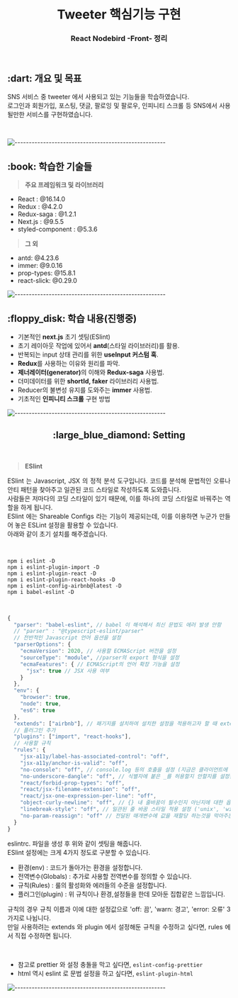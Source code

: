 <h1 align="center">Tweeter 핵심기능 구현</h1>
<h3 align="center"> React Nodebird -Front- 정리 </h3> 
<br />

<h2 id="프로젝트소개"> :dart: 개요 및 목표</h2>

<p align="justify">
SNS 서비스 중 tweeter 에서 사용되고 있는 기능들을 학습하였습니다. <br />
로그인과 회원가입, 포스팅, 댓글, 팔로잉 및 팔로우, 인피니티 스크롤 등 SNS에서 사용될만한 서비스를 구현하였습니다.
</p>
<br />

![-----------------------------------------------------](https://raw.githubusercontent.com/andreasbm/readme/master/assets/lines/rainbow.png)

<h2 id="사용 기술"> :book: 학습한 기술들</h2>

> **주요 프레임워크 및 라이브러리**

- React : @16.14.0
- Redux : @4.2.0
- Redux-saga : @1.2.1
- Next.js : @9.5.5
- styled-component : @5.3.6

> **그 외**

- antd: @4.23.6
- immer: @9.0.16
- prop-types: @15.8.1
- react-slick: @0.29.0
  <br />

![-----------------------------------------------------](https://raw.githubusercontent.com/andreasbm/readme/master/assets/lines/rainbow.png)

<h2 id="구현목표"> :floppy_disk: 학습 내용(진행중)</h2>

- 기본적인 <b>next.js</b> 초기 셋팅(ESlint)
- 초기 레이아웃 작업에 있어서 <b>antd</b>(스타일 라이브러리)를 활용.
- 반복되는 input 상태 관리를 위한 <b>useInput 커스텀 훅</b>.
- <b>Redux</b>를 사용하는 이유와 원리를 파악.
- <b>제너레이터(generator)</b>의 이해와 <b>Redux-saga</b> 사용법.
- 더미데이터를 위한 <b>shortId, faker</b> 라이브러리 사용법.
- Reducer의 불변성 유지를 도와주는 <b>immer</b> 사용법.
- 기초적인 <b>인피니티 스크롤</b> 구현 방법
  <br />

![-----------------------------------------------------](https://raw.githubusercontent.com/andreasbm/readme/master/assets/lines/rainbow.png)

<h2 align="center" id="next">:large_blue_diamond: Setting</h2>
<br>

> **ESlint**
> <br />

<p align="justify">
ESlint 는 Javascript, JSX 의 정적 분석 도구입니다. 코드를 분석해 문법적인 오류나 안티 패턴을 찾아주고 일관된 코드 스타일로 작성하도록 도와줍니다.<br />
사람들은 저마다의 코딩 스타일이 있기 때문에, 이를 하나의 코딩 스타일로 바꿔주는 역할을 하게 됩니다.
<br /> ESlint 에는 Shareable Configs 라는 기능이 제공되는데, 이를 이용하면 누군가 만들어 놓은 ESLint 설정을 활용할 수 있습니다. <br />
아래와 같이 초기 설치를 해주겠습니다.
</p>
<br />

```
npm i eslint -D
npm i eslint-plugin-import -D
npm i eslint-plugin-react -D
npm i eslint-plugin-react-hooks -D
npm i eslint-config-airbnb@latest -D
npm i babel-eslint -D
```

<br />

```js
{
  "parser": "babel-eslint", // babel 이 해석해서 최신 문법도 에러 발생 안함
  // "parser" : "@typescript-eslint/parser"
  // 전반적인 Javascript 언어 옵션을 설정
  "parserOptions": {
    "ecmaVersion": 2020, // 사용할 ECMAScript 버전을 설정
    "sourceType": "module", //parser의 export 형식을 설정
    "ecmaFeatures": { // ECMAScript의 언어 확장 기능을 설정
      "jsx": true // JSX 사용 여부
    }
  },
  "env": {
    "browser": true,
    "node": true,
    "es6": true
  },
  "extends": ["airbnb"], // 패기지를 설치하여 설치한 설정을 적용하고자 할 때 extends 에 넣어준다.
  // 플러그인 추가
  "plugins": ["import", "react-hooks"],
  // 사용할 규칙
  "rules": {
    "jsx-a11y/label-has-associated-control": "off",
    "jsx-a11y/anchor-is-valid": "off",
    "no-console": "off", // console.log 등의 호출을 설정 (지금은 클라이언트에 여전히 전달 가능). node.js 에서는 error 로 하는게 유리.
    "no-underscore-dangle": "off", // 식별자에 붙은 _를 허용할지 안할지를 설정한다. 중요한건 식별자에 매달린!
    "react/forbid-prop-types": "off",
    "react/jsx-filename-extension": "off",
    "react/jsx-one-expression-per-line": "off",
    "object-curly-newline": "off", // {} 내 줄바꿈이 필수인지 아닌지에 대한 옵션 처리. 지금은 그냥 꺼버렸다.
    "linebreak-style": "off", // 일관된 줄 바꿈 스타일 적용 설정 ('unix', 'window')
    "no-param-reassign": "off" // 전달된 매개변수에 값을 재할당 하는것을 막아주는 설정
  }
}
```

<p align="justify">
eslintrc. 파일을 생성 후 위와 같이 셋팅을 해줍니다.  
<br /> ESlint 설정에는 크게 4가지 정도로 구분할 수 있습니다.
</p>

- 환경(env) : 코드가 돌아가는 환경을 설정합니다.
- 전역변수(Globals) : 추가로 사용할 전역변수를 정의할 수 있습니다.
- 규칙(Rules) : 룰의 활성화와 에러들의 수준을 설정합니다.
- 플러그인(plugin) : 위 규칙이나 환경,설정들을 한데 모아둔 집합같은 느낌입니다.
  <br />

<p align="justify">
규칙의 경우 규칙 이름과 이에 대한 설정값으로 'off: 끔', 'warn: 경고', 'error: 오류' 3가지로 나뉩니다. <br />
만일 사용하려는 extends 와 plugin 에서 설정해둔 규칙을 수정하고 싶다면, rules 에서 직접 수정하면 됩니다.
</p>
<br />

- 참고로 prettier 와 설정 충돌을 막고 싶다면, `eslint-config-prettier`
- html 역시 eslint 로 문법 설정을 하고 싶다면, `eslint-plugin-html`

![-----------------------------------------------------](https://raw.githubusercontent.com/andreasbm/readme/master/assets/lines/rainbow.png)
